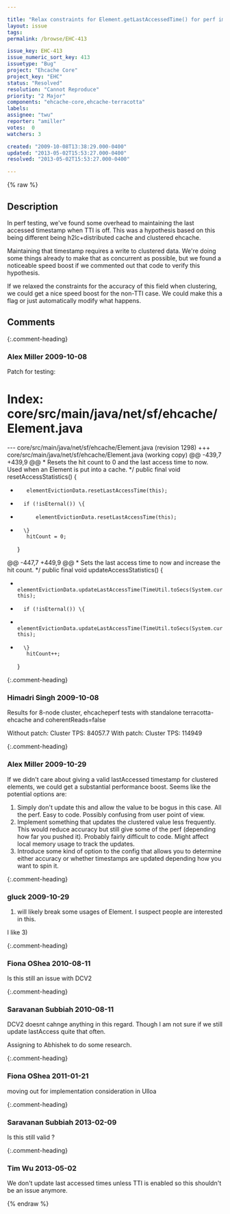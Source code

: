 ```yaml
---

title: "Relax constraints for Element.getLastAccessedTime() for perf improvement with Terracotta"
layout: issue
tags: 
permalink: /browse/EHC-413

issue_key: EHC-413
issue_numeric_sort_key: 413
issuetype: "Bug"
project: "Ehcache Core"
project_key: "EHC"
status: "Resolved"
resolution: "Cannot Reproduce"
priority: "2 Major"
components: "ehcache-core,ehcache-terracotta"
labels: 
assignee: "twu"
reporter: "amiller"
votes:  0
watchers: 3

created: "2009-10-08T13:38:29.000-0400"
updated: "2013-05-02T15:53:27.000-0400"
resolved: "2013-05-02T15:53:27.000-0400"

---
```




{% raw %}



## Description

<div markdown="1" class="description">

In perf testing, we've found some overhead to maintaining the last accessed timestamp when TTI is off.  This was a hypothesis based on this being different being h2lc+distributed cache and clustered ehcache.

Maintaining that timestamp requires a write to clustered data.  We're doing some things already to make that as concurrent as possible, but we found a noticeable speed boost if we commented out that code to verify this hypothesis.

If we relaxed the constraints for the accuracy of this field when clustering, we could get a nice speed boost for the non-TTI case.  We could make this a flag or just automatically modify what happens.

</div>

## Comments


{:.comment-heading}
### **Alex Miller** <span class="date">2009-10-08</span>

<div markdown="1" class="comment">

Patch for testing:

Index: core/src/main/java/net/sf/ehcache/Element.java
===================================================================
--- core/src/main/java/net/sf/ehcache/Element.java	(revision 1298)
+++ core/src/main/java/net/sf/ehcache/Element.java	(working copy)
@@ -439,7 +439,9 @@
      * Resets the hit count to 0 and the last access time to now. Used when an Element is put into a cache.
      */
     public final void resetAccessStatistics() {
-        elementEvictionData.resetLastAccessTime(this);
+    	if (!isEternal()) \{
+    		elementEvictionData.resetLastAccessTime(this);
+    	\}
         hitCount = 0;
     }
 
@@ -447,7 +449,9 @@
      * Sets the last access time to now and increase the hit count.
      */
     public final void updateAccessStatistics() {
-        elementEvictionData.updateLastAccessTime(TimeUtil.toSecs(System.currentTimeMillis()), this);
+    	if (!isEternal()) \{
+    		elementEvictionData.updateLastAccessTime(TimeUtil.toSecs(System.currentTimeMillis()), this);
+    	\}
         hitCount++;
     }
 

</div>


{:.comment-heading}
### **Himadri Singh** <span class="date">2009-10-08</span>

<div markdown="1" class="comment">

Results for 8-node cluster, ehcacheperf tests with standalone terracotta-ehcache and coherentReads=false

Without patch: Cluster TPS: 84057.7
With patch: Cluster TPS: 114949

</div>


{:.comment-heading}
### **Alex Miller** <span class="date">2009-10-29</span>

<div markdown="1" class="comment">

If we didn't care about giving a valid lastAccessed timestamp for clustered elements, we could get a substantial performance boost.  Seems like the potential options are:

1) Simply don't update this and allow the value to be bogus in this case.  All the perf.  Easy to code.  Possibly confusing from user point of view.
2) Implement something that updates the clustered value less frequently.  This would reduce accuracy but still give some of the perf (depending how far you pushed it).  Probably fairly difficult to code.  Might affect local memory usage to track the updates.  
3) Introduce some kind of option to the config that allows you to determine either accuracy or whether timestamps are updated depending how you want to spin it.  



</div>


{:.comment-heading}
### **gluck** <span class="date">2009-10-29</span>

<div markdown="1" class="comment">

1) will likely break some usages of Element. I suspect people are interested in this.

I like 3)

</div>


{:.comment-heading}
### **Fiona OShea** <span class="date">2010-08-11</span>

<div markdown="1" class="comment">

Is this still an issue with DCV2

</div>


{:.comment-heading}
### **Saravanan Subbiah** <span class="date">2010-08-11</span>

<div markdown="1" class="comment">

DCV2 doesnt cahnge anything in this regard. Though I am not sure if we still update lastAccess quite that often. 

Assigning to Abhishek to do some research.

</div>


{:.comment-heading}
### **Fiona OShea** <span class="date">2011-01-21</span>

<div markdown="1" class="comment">

moving out for implementation consideration in Ulloa

</div>


{:.comment-heading}
### **Saravanan Subbiah** <span class="date">2013-02-09</span>

<div markdown="1" class="comment">

Is this still valid ?

</div>


{:.comment-heading}
### **Tim Wu** <span class="date">2013-05-02</span>

<div markdown="1" class="comment">

We don't update last accessed times unless TTI is enabled so this shouldn't be an issue anymore.

</div>



{% endraw %}
